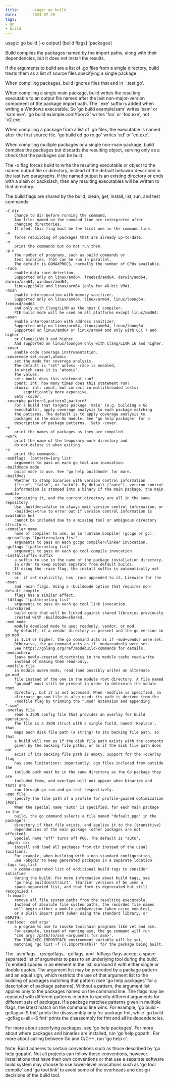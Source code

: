 ```yaml
---
title:      usage: go build
date:       2024-07-20
tags:
- go
- build
--- 
```


usage: go build [-o output] [build flags] [packages]
 
Build compiles the packages named by the import paths,
along with their dependencies, but it does not install the results.
 
If the arguments to build are a list of .go files from a single directory,
build treats them as a list of source files specifying a single package.
 
When compiling packages, build ignores files that end in '_test.go'.
 
When compiling a single main package, build writes the resulting
executable to an output file named after the last non-major-version
component of the package import path. The '.exe' suffix is added
when writing a Windows executable.
So 'go build example/sam' writes 'sam' or 'sam.exe'.
'go build example.com/foo/v2' writes 'foo' or 'foo.exe', not 'v2.exe'.
 
When compiling a package from a list of .go files, the executable
is named after the first source file.
'go build ed.go rx.go' writes 'ed' or 'ed.exe'.
 
When compiling multiple packages or a single non-main package,
build compiles the packages but discards the resulting object,
serving only as a check that the packages can be built.
 
The -o flag forces build to write the resulting executable or object
to the named output file or directory, instead of the default behavior described
in the last two paragraphs. If the named output is an existing directory or
ends with a slash or backslash, then any resulting executables
will be written to that directory.
 
The build flags are shared by the build, clean, get, install, list, run,
and test commands:
 
	-C dir
		Change to dir before running the command.
		Any files named on the command line are interpreted after
		changing directories.
		If used, this flag must be the first one in the command line.
	-a
		force rebuilding of packages that are already up-to-date.
	-n
		print the commands but do not run them.
	-p n
		the number of programs, such as build commands or
		test binaries, that can be run in parallel.
		The default is GOMAXPROCS, normally the number of CPUs available.
	-race
		enable data race detection.
		Supported only on linux/amd64, freebsd/amd64, darwin/amd64, darwin/arm64, windows/amd64,
		linux/ppc64le and linux/arm64 (only for 48-bit VMA).
	-msan
		enable interoperation with memory sanitizer.
		Supported only on linux/amd64, linux/arm64, linux/loong64, freebsd/amd64
		and only with Clang/LLVM as the host C compiler.
		PIE build mode will be used on all platforms except linux/amd64.
	-asan
		enable interoperation with address sanitizer.
		Supported only on linux/arm64, linux/amd64, linux/loong64.
		Supported on linux/amd64 or linux/arm64 and only with GCC 7 and higher
		or Clang/LLVM 9 and higher.
		And supported on linux/loong64 only with Clang/LLVM 16 and higher.
	-cover
		enable code coverage instrumentation.
	-covermode set,count,atomic
		set the mode for coverage analysis.
		The default is "set" unless -race is enabled,
		in which case it is "atomic".
		The values:
		set: bool: does this statement run?
		count: int: how many times does this statement run?
		atomic: int: count, but correct in multithreaded tests;
			significantly more expensive.
		Sets -cover.
	-coverpkg pattern1,pattern2,pattern3
		For a build that targets package 'main' (e.g. building a Go
		executable), apply coverage analysis to each package matching
		the patterns. The default is to apply coverage analysis to
		packages in the main Go module. See 'go help packages' for a
		description of package patterns.  Sets -cover.
	-v
		print the names of packages as they are compiled.
	-work
		print the name of the temporary work directory and
		do not delete it when exiting.
	-x
		print the commands.
	-asmflags '[pattern=]arg list'
		arguments to pass on each go tool asm invocation.
	-buildmode mode
		build mode to use. See 'go help buildmode' for more.
	-buildvcs
		Whether to stamp binaries with version control information
		("true", "false", or "auto"). By default ("auto"), version control
		information is stamped into a binary if the main package, the main module
		containing it, and the current directory are all in the same repository.
		Use -buildvcs=false to always omit version control information, or
		-buildvcs=true to error out if version control information is available but
		cannot be included due to a missing tool or ambiguous directory structure.
	-compiler name
		name of compiler to use, as in runtime.Compiler (gccgo or gc).
	-gccgoflags '[pattern=]arg list'
		arguments to pass on each gccgo compiler/linker invocation.
	-gcflags '[pattern=]arg list'
		arguments to pass on each go tool compile invocation.
	-installsuffix suffix
		a suffix to use in the name of the package installation directory,
		in order to keep output separate from default builds.
		If using the -race flag, the install suffix is automatically set to race
		or, if set explicitly, has _race appended to it. Likewise for the -msan
		and -asan flags. Using a -buildmode option that requires non-default compile
		flags has a similar effect.
	-ldflags '[pattern=]arg list'
		arguments to pass on each go tool link invocation.
	-linkshared
		build code that will be linked against shared libraries previously
		created with -buildmode=shared.
	-mod mode
		module download mode to use: readonly, vendor, or mod.
		By default, if a vendor directory is present and the go version in go.mod
		is 1.14 or higher, the go command acts as if -mod=vendor were set.
		Otherwise, the go command acts as if -mod=readonly were set.
		See https://golang.org/ref/mod#build-commands for details.
	-modcacherw
		leave newly-created directories in the module cache read-write
		instead of making them read-only.
	-modfile file
		in module aware mode, read (and possibly write) an alternate go.mod
		file instead of the one in the module root directory. A file named
		"go.mod" must still be present in order to determine the module root
		directory, but it is not accessed. When -modfile is specified, an
		alternate go.sum file is also used: its path is derived from the
		-modfile flag by trimming the ".mod" extension and appending ".sum".
	-overlay file
		read a JSON config file that provides an overlay for build operations.
		The file is a JSON struct with a single field, named 'Replace', that
		maps each disk file path (a string) to its backing file path, so that
		a build will run as if the disk file path exists with the contents
		given by the backing file paths, or as if the disk file path does not
		exist if its backing file path is empty. Support for the -overlay flag
		has some limitations: importantly, cgo files included from outside the
		include path must be in the same directory as the Go package they are
		included from, and overlays will not appear when binaries and tests are
		run through go run and go test respectively.
	-pgo file
		specify the file path of a profile for profile-guided optimization (PGO).
		When the special name "auto" is specified, for each main package in the
		build, the go command selects a file named "default.pgo" in the package's
		directory if that file exists, and applies it to the (transitive)
		dependencies of the main package (other packages are not affected).
		Special name "off" turns off PGO. The default is "auto".
	-pkgdir dir
		install and load all packages from dir instead of the usual locations.
		For example, when building with a non-standard configuration,
		use -pkgdir to keep generated packages in a separate location.
	-tags tag,list
		a comma-separated list of additional build tags to consider satisfied
		during the build. For more information about build tags, see
		'go help buildconstraint'. (Earlier versions of Go used a
		space-separated list, and that form is deprecated but still recognized.)
	-trimpath
		remove all file system paths from the resulting executable.
		Instead of absolute file system paths, the recorded file names
		will begin either a module path@version (when using modules),
		or a plain import path (when using the standard library, or GOPATH).
	-toolexec 'cmd args'
		a program to use to invoke toolchain programs like vet and asm.
		For example, instead of running asm, the go command will run
		'cmd args /path/to/asm <arguments for asm>'.
		The TOOLEXEC_IMPORTPATH environment variable will be set,
		matching 'go list -f {{.ImportPath}}' for the package being built.
 
The -asmflags, -gccgoflags, -gcflags, and -ldflags flags accept a
space-separated list of arguments to pass to an underlying tool
during the build. To embed spaces in an element in the list, surround
it with either single or double quotes. The argument list may be
preceded by a package pattern and an equal sign, which restricts
the use of that argument list to the building of packages matching
that pattern (see 'go help packages' for a description of package
patterns). Without a pattern, the argument list applies only to the
packages named on the command line. The flags may be repeated
with different patterns in order to specify different arguments for
different sets of packages. If a package matches patterns given in
multiple flags, the latest match on the command line wins.
For example, 'go build -gcflags=-S fmt' prints the disassembly
only for package fmt, while 'go build -gcflags=all=-S fmt'
prints the disassembly for fmt and all its dependencies.
 
For more about specifying packages, see 'go help packages'.
For more about where packages and binaries are installed,
run 'go help gopath'.
For more about calling between Go and C/C++, run 'go help c'.
 
Note: Build adheres to certain conventions such as those described
by 'go help gopath'. Not all projects can follow these conventions,
however. Installations that have their own conventions or that use
a separate software build system may choose to use lower-level
invocations such as 'go tool compile' and 'go tool link' to avoid
some of the overheads and design decisions of the build tool.